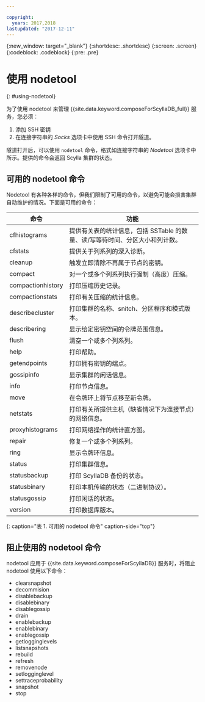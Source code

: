 ```yaml
---

copyright:
  years: 2017,2018
lastupdated: "2017-12-11"
---
```


{:new_window: target="_blank"}
{:shortdesc: .shortdesc}
{:screen: .screen}
{:codeblock: .codeblock}
{:pre: .pre}

# 使用 nodetool
{: #using-nodetool}

为了使用 nodetool 来管理 {{site.data.keyword.composeForScyllaDB_full}} 服务，您必须：
1. 添加 SSH 密钥
2. 在连接字符串的 _Socks_ 选项卡中使用 SSH 命令打开隧道。

隧道打开后，可以使用 `nodetool` 命令，格式如连接字符串的 _Nodetool_ 选项卡中所示。提供的命令会返回 Scylla 集群的状态。

## 可用的 nodetool 命令
Nodetool 有各种各样的命令，但我们限制了可用的命令，以避免可能会损害集群自动维护的情况。下面是可用的命令：

命令|功能
----------|-----------
cfhistograms|提供有关表的统计信息，包括 SSTable 的数量、读/写等待时间、分区大小和列计数。
cfstats|提供关于列系列的深入诊断。
cleanup|触发立即清除不再属于节点的密钥。
compact|对一个或多个列系列执行强制（高度）压缩。
compactionhistory|打印压缩历史记录。
compactionstats|打印有关压缩的统计信息。
describecluster|打印集群的名称、snitch、分区程序和模式版本。
describering <keyspace>|显示给定密钥空间的令牌范围信息。
flush|清空一个或多个列系列。
help|打印帮助。
getendpoints <keyspace> <cfname> <key>|打印拥有密钥的端点。
gossipinfo|显示集群的闲话信息。
info|打印节点信息。
move <new token>|在令牌环上将节点移至新令牌。
netstats|打印有关所提供主机（缺省情况下为连接节点）的网络信息。
proxyhistograms|打印网络操作的统计直方图。
repair|修复一个或多个列系列。
ring|显示令牌环信息。
status|打印集群信息。
statusbackup|打印 ScyllaDB 备份的状态。
statusbinary|打印本机传输的状态（二进制协议）。
statusgossip|打印闲话的状态。
version|打印数据库版本。
{: caption="表 1. 可用的 nodetool 命令" caption-side="top"}


## 阻止使用的 nodetool 命令
nodetool 应用于 {{site.data.keyword.composeForScyllaDB}} 服务时，将阻止 nodetool 使用以下命令：

- clearsnapshot
- decommision
- disablebackup
- disablebinary
- disablegossip
- drain
- enablebackup
- enablebinary
- enablegossip
- getlogginglevels
- listsnapshots
- rebuild
- refresh
- removenode
- setlogginglevel
- settraceprobability
- snapshot
- stop
